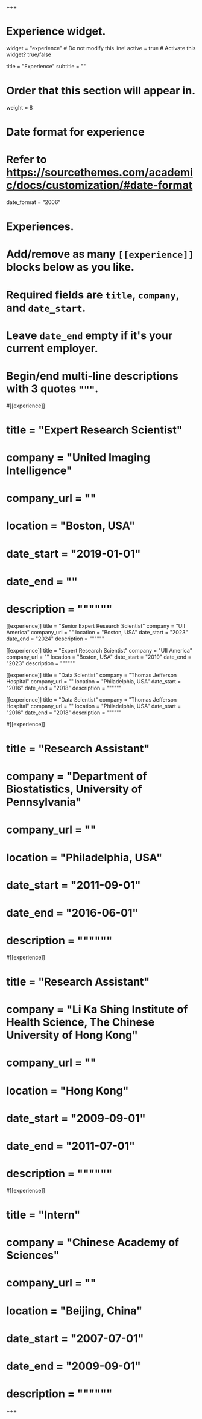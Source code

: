 +++
# Experience widget.
widget = "experience"  # Do not modify this line!
active = true  # Activate this widget? true/false

title = "Experience"
subtitle = ""

# Order that this section will appear in.
weight = 8

# Date format for experience
#   Refer to https://sourcethemes.com/academic/docs/customization/#date-format
date_format = "2006"

# Experiences.
#   Add/remove as many `[[experience]]` blocks below as you like.
#   Required fields are `title`, `company`, and `date_start`.
#   Leave `date_end` empty if it's your current employer.
#   Begin/end multi-line descriptions with 3 quotes `"""`.

#[[experience]]
#  title = "Expert Research Scientist"
#  company = "United Imaging Intelligence"
#  company_url = ""
#  location = "Boston, USA"
#  date_start = "2019-01-01"
#  date_end = ""
#  description = """"""

[[experience]]
  title = "Senior Expert Research Scientist"
  company = "UII America"
  company_url = ""
  location = "Boston, USA"
  date_start = "2023"
  date_end = "2024"
  description = """"""
  
[[experience]]
  title = "Expert Research Scientist"
  company = "UII America"
  company_url = ""
  location = "Boston, USA"
  date_start = "2019"
  date_end = "2023"
  description = """"""

[[experience]]
  title = "Data Scientist"
  company = "Thomas Jefferson Hospital"
  company_url = ""
  location = "Philadelphia, USA"
  date_start = "2016"
  date_end = "2018"
  description = """"""
  
[[experience]]
  title = "Data Scientist"
  company = "Thomas Jefferson Hospital"
  company_url = ""
  location = "Philadelphia, USA"
  date_start = "2016"
  date_end = "2018"
  description = """"""

#[[experience]]
#  title = "Research Assistant"
#  company = "Department of Biostatistics, University of Pennsylvania"
#  company_url = ""
#  location = "Philadelphia, USA"
#  date_start = "2011-09-01"
#  date_end = "2016-06-01"
#  description = """"""

#[[experience]]
#  title = "Research Assistant"
#  company = "Li Ka Shing Institute of Health Science, The Chinese University of Hong Kong"
#  company_url = ""
#  location = "Hong Kong"
#  date_start = "2009-09-01"
#  date_end = "2011-07-01"
#  description = """"""

#[[experience]]
#  title = "Intern"
#  company = "Chinese Academy of Sciences"
#  company_url = ""
#  location = "Beijing, China"
#  date_start = "2007-07-01"
#  date_end = "2009-09-01"
#  description = """"""



+++
